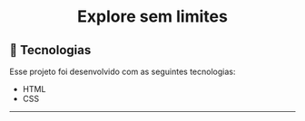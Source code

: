 <strong><h1 align="center">Explore sem limites</h1></strong>

## 🚀 Tecnologias

Esse projeto foi desenvolvido com as seguintes tecnologias:

- HTML
- CSS

---

